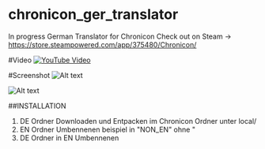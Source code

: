 # chronicon_ger_translator
In progress
German Translator for Chronicon 
Check out on Steam -> https://store.steampowered.com/app/375480/Chronicon/

#Video
[![YouTube Video](https://snipboard.io/VSYMGw.jpg)](https://youtu.be/gCfQK9bs-WQ)

#Screenshot
![Alt text](https://snipboard.io/1PozKZ.jpg "Optional title")

![Alt text](https://snipboard.io/fNqacl.jpg "Optional title")




##INSTALLATION

1) DE Ordner Downloaden und Entpacken im Chronicon Ordner unter local/
2) EN Ordner Umbennenen beispiel in "NON_EN" ohne "
3) DE Ordner in EN Umbennenen
